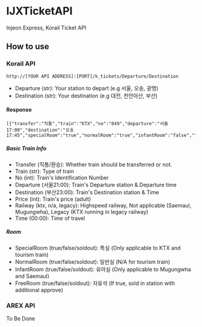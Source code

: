 # IJXTicketAPI
Injeon Express, Korail Ticket API

## How to use
### Korail API
`http://[YOUR API ADDRESS]:[PORT]/k_tickets/Departure/Destination`
 * Departure (str): Your station to depart
 (e.g 서울, 오송, 광명)
 * Destination (str): Your destination
 (e.g 대전, 천안아산, 부산)

#### Response
```
[{"transfer":"직통","train":"KTX","no":"049","departure":"서울17:00","destination":"오송17:45","specialRoom":"true","normalRoom":"true","infantRoom":"false","freeRoom":"true","price":"18500","reserve":"false","railway":"ktx","time":"00:45"}]
```
##### Basic Train Info
 * Transfer (직통/환승): Whether train should be transferred or not.
 * Train (str): Type of train
 * No (int): Train's Identification Number
 * Departure (서울21:00): Train's Departure station & Departure time
 * Destination (부산23:00): Train's Destination station & Time
 * Price (int): Train's price (adult)
 * Railway (ktx, n/a, legacy): Highspeed railway, Not applicable (Saemaul, Mugungwha), Legacy (KTX running in legacy railway)
 * Time (00:00): Time of travel

##### Room
 * SpecialRoom (true/false/soldout): 특실 (Only applicable to KTX and tourism train)
 * NormalRoom (true/false/soldout): 일반실 (N/A for tourism train)
 * InfantRoom (true/false/soldout): 유아실 (Only applicable to Mugungwha and Saemaul)
 * FreeRoom (true/false/soldout): 자유석 (If true, sold in station with additional approve)

### AREX API
To Be Done